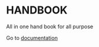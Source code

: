 # HANDBOOK
All in one hand book for all purpose

Go to [documentation](https://atishch.github.io/handbook/)
